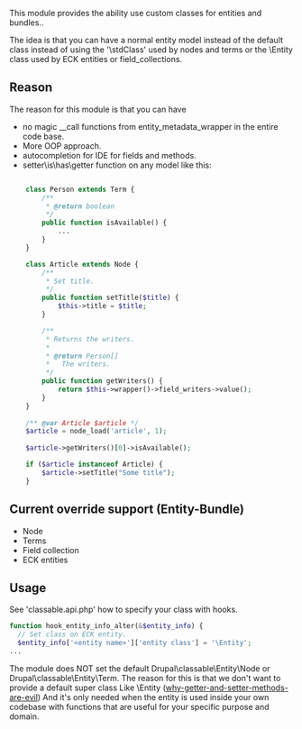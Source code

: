 
This module provides the ability use custom classes for entities and bundles..

The idea is that you can have a normal entity model instead of the default class instead of using 
the '\stdClass\' used by nodes and terms or the \Entity class used by ECK entities or field_collections. 

## Reason

The reason for this module is that you can have

* no magic \_\_call functions from entity\_metadata\_wrapper in the entire code base.
* More OOP approach.
* autocompletion for IDE for fields and methods. 
* setter\is\has\getter function on any model like this:

```PHP

    class Person extends Term {
        /**
         * @return boolean
         */
        public function isAvailable() {
            ...
        }
    }

    class Article extends Node {
        /**
         * Set title.
         */
        public function setTitle($title) {
            $this->title = $title; 
        }

        /**
         * Returns the writers.
         *
         * @return Person[]
         *   The writers.
         */
        public function getWriters() {
            return $this->wrapper()->field_writers->value();
        }
    }
    
    /** @var Article $article */
    $article = node_load('article', 1);
    
    $article->getWriters()[0]->isAvailable();

    if ($article instanceof Article) {
        $article->setTitle("Some title");    
    }

```

## Current override support (Entity-Bundle)

* Node
* Terms
* Field collection
* ECK entities

## Usage

See 'classable.api.php' how to specify your class with hooks.

```PHP
function hook_entity_info_alter(&$entity_info) {
  // Set class on ECK entity.
  $entity_info['<entity name>']['entity class'] = '\Entity';
...
```

The module does NOT set the default Drupal\classable\Entity\Node or Drupal\classable\Entity\Term. 
The reason for this is that we don't want to provide a default super class Like \Entity ([why-getter-and-setter-methods-are-evil](http://www.javaworld.com/article/2073723/core-java/why-getter-and-setter-methods-are-evil.html))
And it's only needed when the entity is used inside your own codebase with functions that are useful for your specific 
purpose and domain.
